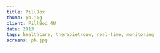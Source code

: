 ```yaml
---
title: PillBox
thumb: pb.jpg
client: PillBox 4U
date: 2013
tags: healthcare, therapietrouw, real-time, monitoring
screens: pb.jpg
---
```

